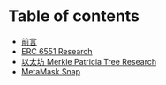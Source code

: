 # Table of contents

* [前言](README.md)
* [ERC 6551 Research](erc-6551-research.md)
* [以太坊 Merkle Patricia Tree Research](yi-tai-fang-merkle-patricia-tree-research.md)
* [MetaMask Snap](metamask-snap.md)
